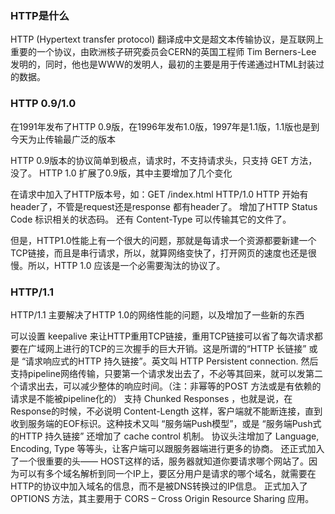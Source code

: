 ### HTTP是什么

HTTP (Hypertext transfer protocol) 翻译成中文是超文本传输协议，是互联网上重要的一个协议，由欧洲核子研究委员会CERN的英国工程师 Tim Berners-Lee 发明的，同时，他也是WWW的发明人，最初的主要是用于传递通过HTML封装过的数据。

### HTTP 0.9/1.0
在1991年发布了HTTP 0.9版，在1996年发布1.0版，1997年是1.1版，1.1版也是到今天为止传输最广泛的版本

HTTP 0.9版本的协议简单到极点，请求时，不支持请求头，只支持 GET 方法，没了。
HTTP 1.0 扩展了0.9版，其中主要增加了几个变化

在请求中加入了HTTP版本号，如：GET /index.html HTTP/1.0
HTTP 开始有 header了，不管是request还是response 都有header了。
增加了HTTP Status Code 标识相关的状态码。
还有 Content-Type 可以传输其它的文件了。

但是，HTTP1.0性能上有一个很大的问题，那就是每请求一个资源都要新建一个TCP链接，而且是串行请求，所以，就算网络变快了，打开网页的速度也还是很慢。所以，HTTP 1.0 应该是一个必需要淘汰的协议了。


### HTTP/1.1
HTTP/1.1 主要解决了HTTP 1.0的网络性能的问题，以及增加了一些新的东西

可以设置 keepalive 来让HTTP重用TCP链接，重用TCP链接可以省了每次请求都要在广域网上进行的TCP的三次握手的巨大开销。这是所谓的“HTTP 长链接” 或是 “请求响应式的HTTP 持久链接”。英文叫 HTTP Persistent connection.
然后支持pipeline网络传输，只要第一个请求发出去了，不必等其回来，就可以发第二个请求出去，可以减少整体的响应时间。（注：非幂等的POST 方法或是有依赖的请求是不能被pipeline化的）
支持 Chunked Responses ，也就是说，在Response的时候，不必说明 Content-Length 这样，客户端就不能断连接，直到收到服务端的EOF标识。这种技术又叫 “服务端Push模型”，或是 “服务端Push式的HTTP 持久链接”
还增加了 cache control 机制。
协议头注增加了 Language, Encoding, Type 等等头，让客户端可以跟服务器端进行更多的协商。
还正式加入了一个很重要的头—— HOST这样的话，服务器就知道你要请求哪个网站了。因为可以有多个域名解析到同一个IP上，要区分用户是请求的哪个域名，就需要在HTTP的协议中加入域名的信息，而不是被DNS转换过的IP信息。
正式加入了 OPTIONS 方法，其主要用于 CORS – Cross Origin Resource Sharing 应用。
















